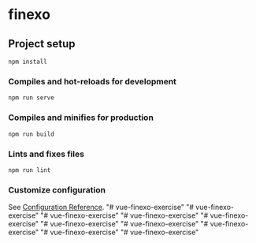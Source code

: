 # finexo

## Project setup
```
npm install
```

### Compiles and hot-reloads for development
```
npm run serve
```

### Compiles and minifies for production
```
npm run build
```

### Lints and fixes files
```
npm run lint
```

### Customize configuration
See [Configuration Reference](https://cli.vuejs.org/config/).
"# vue-finexo-exercise" 
"# vue-finexo-exercise" 
"# vue-finexo-exercise" 
"# vue-finexo-exercise" 
"# vue-finexo-exercise" 
"# vue-finexo-exercise" 
"# vue-finexo-exercise" 
"# vue-finexo-exercise" 
"# vue-finexo-exercise" 
"# vue-finexo-exercise" 
